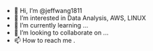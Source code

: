 - 👋 Hi, I’m @jeffwang1811
- 👀 I’m interested in Data Analysis, AWS, LINUX
- 🌱 I’m currently learning ...
- 💞️ I’m looking to collaborate on ...
- 📫 How to reach me .


<!---
jeffwang1811/jeffwang1811 is a ✨ special ✨ repository because its `README.md` (this file) appears on your GitHub profile.
You can click the Preview link to take a look at your changes.
--->
